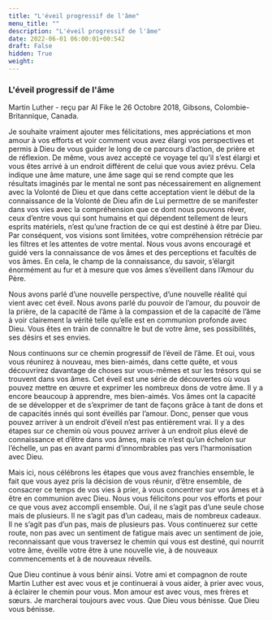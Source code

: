 ```yaml
---
title: "L'éveil progressif de l'âme"
menu_title: ""
description: "L'éveil progressif de l'âme"
date: 2022-06-01 06:00:01+00:542
draft: False
hidden: True
weight:
---
```

### L'éveil progressif de l'âme

Martin Luther - reçu par Al Fike le 26 Octobre 2018, Gibsons, Colombie-Britannique, Canada.

Je souhaite vraiment ajouter mes félicitations, mes appréciations et mon amour à vos efforts et voir comment vous avez élargi vos perspectives et permis à Dieu de vous guider le long de ce parcours d’action, de prière et de réflexion. De même, vous avez accepté ce voyage tel qu’il s’est élargi et vous êtes arrivé à un endroit différent de celui que vous aviez prévu. Cela indique une âme mature, une âme sage qui se rend compte que les résultats imaginés par le mental ne sont pas nécessairement en alignement avec la Volonté de Dieu et que dans cette acceptation vient le début de la connaissance de la Volonté de Dieu afin de Lui permettre de se manifester dans vos vies avec la compréhension que ce dont nous pouvons rêver, ceux d’entre vous qui sont humains et qui dépendent tellement de leurs esprits matériels, n’est qu’une fraction de ce qui est destiné à être par Dieu. Par conséquent, vos visions sont limitées, votre compréhension rétrécie par les filtres et les attentes de votre mental. Nous vous avons encouragé et guidé vers la connaissance de vos âmes et des perceptions et facultés de vos âmes. En cela, le champ de la connaissance, du savoir, s’élargit énormément au fur et à mesure que vos âmes s’éveillent dans l’Amour du Père.

Nous avons parlé d’une nouvelle perspective, d’une nouvelle réalité qui vient avec cet éveil. Nous avons parlé du pouvoir de l’amour, du pouvoir de la prière, de la capacité de l’âme à la compassion et de la capacité de l’âme à voir clairement la vérité telle qu’elle est en communion profonde avec Dieu. Vous êtes en train de connaître le but de votre âme, ses possibilités, ses désirs et ses envies.

Nous continuons sur ce chemin progressif de l’éveil de l’âme. Et oui, vous vous réunirez à nouveau, mes bien-aimés, dans cette quête, et vous découvrirez davantage de choses sur vous-mêmes et sur les trésors qui se trouvent dans vos âmes. Cet éveil est une série de découvertes où vous pouvez mettre en œuvre et exprimer les nombreux dons de votre âme. Il y a encore beaucoup à apprendre, mes bien-aimés. Vos âmes ont la capacité de se développer et de s’exprimer de tant de façons grâce à tant de dons et de capacités innés qui sont éveillés par l’amour. Donc, penser que vous pouvez arriver à un endroit d’éveil n’est pas entièrement vrai. Il y a des étapes sur ce chemin où vous pouvez arriver à un endroit plus élevé de connaissance et d’être dans vos âmes, mais ce n’est qu’un échelon sur l’échelle, un pas en avant parmi d’innombrables pas vers l’harmonisation avec Dieu.

Mais ici, nous célébrons les étapes que vous avez franchies ensemble, le fait que vous ayez pris la décision de vous réunir, d’être ensemble, de consacrer ce temps de vos vies à prier, à vous concentrer sur vos âmes et à être en communion avec Dieu. Nous vous félicitons pour vos efforts et pour ce que vous avez accompli ensemble. Oui, il ne s’agit pas d’une seule chose mais de plusieurs. Il ne s’agit pas d’un cadeau, mais de nombreux cadeaux. Il ne s’agit pas d’un pas, mais de plusieurs pas. Vous continuerez sur cette route, non pas avec un sentiment de fatigue mais avec un sentiment de joie, reconnaissant que vous traversez le chemin qui vous est destiné, qui nourrit votre âme, éveille votre être à une nouvelle vie, à de nouveaux commencements et à de nouveaux réveils.

Que Dieu continue à vous bénir ainsi. Votre ami et compagnon de route Martin Luther est avec vous et je continuerai à vous aider, à prier avec vous, à éclairer le chemin pour vous. Mon amour est avec vous, mes frères et sœurs. Je marcherai toujours avec vous. Que Dieu vous bénisse. Que Dieu vous bénisse.
